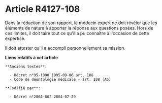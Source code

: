 # Article R4127-108

Dans la rédaction de son rapport, le médecin expert ne doit révéler que les éléments de nature à apporter la réponse aux
questions posées. Hors de ces limites, il doit taire tout ce qu'il a pu connaître à l'occasion de cette expertise.

Il doit attester qu'il a accompli personnellement sa mission.

**Liens relatifs à cet article**

	**Anciens textes**:

	  - Décret n°95-1000 1995-09-06 art. 108
	  - Code de déontologie médicale - art. 108 (Ab)

	**Codifié par**:

	  - Décret n°2004-802 2004-07-29
